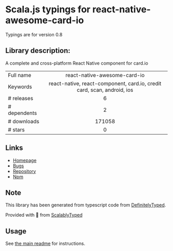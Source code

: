 
# Scala.js typings for react-native-awesome-card-io

Typings are for version 0.8

## Library description:
A complete and cross-platform React Native component for card.io

|                    |                 |
| ------------------ | :-------------: |
| Full name          | react-native-awesome-card-io |
| Keywords           | react-native, react-component, card.io, credit card, scan, android, ios |
| # releases         | 6 |
| # dependents       | 2 |
| # downloads        | 171058 |
| # stars            | 0 |

## Links
- [Homepage](https://github.com/Kerumen/react-native-awesome-card-io)
- [Bugs](https://github.com/Kerumen/react-native-awesome-card-io/issues)
- [Repository](https://github.com/Kerumen/react-native-awesome-card-io)
- [Npm](https://www.npmjs.com/package/react-native-awesome-card-io)
    


## Note
This library has been generated from typescript code from [DefinitelyTyped](https://definitelytyped.org).

Provided with :purple_heart: from [ScalablyTyped](https://github.com/oyvindberg/ScalablyTyped)

## Usage
See [the main readme](../../readme.md) for instructions.


